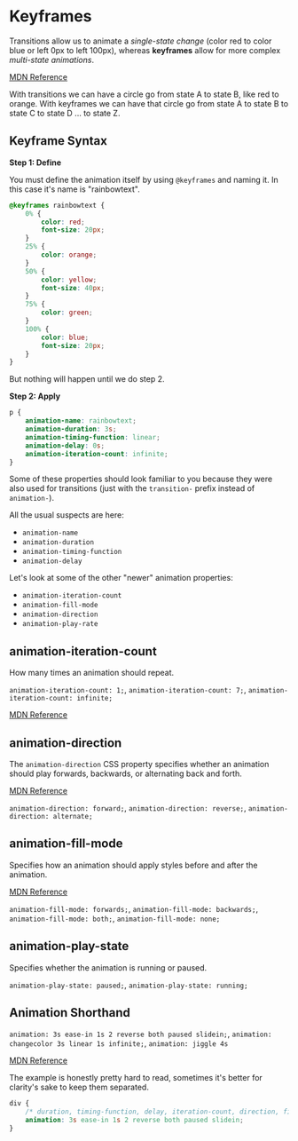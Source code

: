 # Keyframes

Transitions allow us to animate a *single-state change* (color red to color blue or left 0px to left 100px), whereas **keyframes** allow for more complex *multi-state animations*.

[MDN Reference](https://developer.mozilla.org/en-US/docs/Web/CSS/@keyframes)

With transitions we can have a circle go from state A to state B, like red to orange. With keyframes we can have that circle go from state A to state B to state C to state D ... to state Z.

## Keyframe Syntax

**Step 1: Define**

You must define the animation itself by using `@keyframes` and naming it. In this case it's name is "rainbowtext".

``` css
@keyframes rainbowtext {
    0% {
        color: red;
        font-size: 20px;
    }
    25% {
        color: orange;
    }
    50% {
        color: yellow;
        font-size: 40px;
    }
    75% {
        color: green;
    }
    100% {
        color: blue;
        font-size: 20px;
    }
}
```

But nothing will happen until we do step 2.

**Step 2: Apply**

``` css
p {
    animation-name: rainbowtext;
    animation-duration: 3s;
    animation-timing-function: linear;
    animation-delay: 0s;
    animation-iteration-count: infinite;
}
```

Some of these properties should look familiar to you because they were also used for transitions (just with the `transition-` prefix instead of `animation-`).

All the usual suspects are here:
* `animation-name`
* `animation-duration`
* `animation-timing-function`
* `animation-delay`

Let's look at some of the other "newer" animation properties:
* `animation-iteration-count`
* `animation-fill-mode`
* `animation-direction`
* `animation-play-rate`

## animation-iteration-count

How many times an animation should repeat.

`animation-iteration-count: 1;`, `animation-iteration-count: 7;`, `animation-iteration-count: infinite;`

[MDN Reference](https://developer.mozilla.org/en-US/docs/Web/CSS/animation-iteration-count)

## animation-direction

The `animation-direction` CSS property specifies whether an animation should play forwards, backwards, or alternating back and forth.

[MDN Reference](https://developer.mozilla.org/en-US/docs/Web/CSS/animation-direction)

`animation-direction: forward;`, `animation-direction: reverse;`, `animation-direction: alternate;`

## animation-fill-mode

Specifies how an animation should apply styles before and after the animation.

[MDN Reference](https://developer.mozilla.org/en-US/docs/Web/CSS/animation-fill-mode)

`animation-fill-mode: forwards;`, `animation-fill-mode: backwards;`, `animation-fill-mode: both;`, `animation-fill-mode: none;`

## animation-play-state

Specifies whether the animation is running or paused.

`animation-play-state: paused;`, `animation-play-state: running;`

## Animation Shorthand

`animation: 3s ease-in 1s 2 reverse both paused slidein;`, `animation: changecolor 3s linear 1s infinite;`, `animation: jiggle 4s`

[MDN Reference](https://developer.mozilla.org/en-US/docs/Web/CSS/animation)

The example is honestly pretty hard to read, sometimes it's better for clarity's sake to keep them separated.

``` css
div {
    /* duration, timing-function, delay, iteration-count, direction, fill-mode, play-state, name */
    animation: 3s ease-in 1s 2 reverse both paused slidein;
}
```